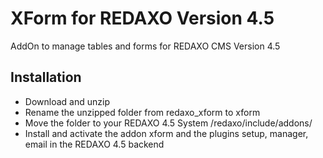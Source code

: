 XForm for REDAXO Version 4.5
=============

AddOn to manage tables and forms for REDAXO CMS Version 4.5


Installation
-------

* Download and unzip
* Rename the unzipped folder from redaxo_xform to xform
* Move the folder to your REDAXO 4.5 System /redaxo/include/addons/
* Install and activate the addon xform and the plugins setup, manager, email in the REDAXO 4.5 backend
